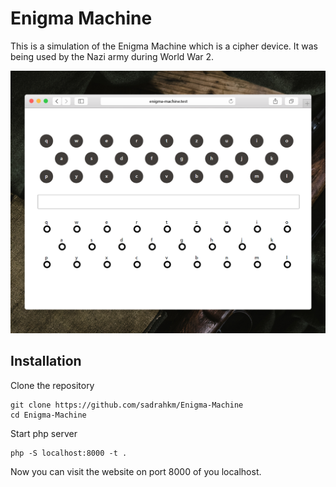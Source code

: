 # Enigma Machine

This is a simulation of the Enigma Machine which is a cipher device. It was being used by the Nazi army during World War 2.

![](screenshot.png)

## Installation
Clone the repository
```
git clone https://github.com/sadrahkm/Enigma-Machine
cd Enigma-Machine
```
Start php server
```
php -S localhost:8000 -t .
```
Now you can visit the website on port 8000 of you localhost.

